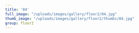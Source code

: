 ```yaml
---
title: '04'
full_image: "/uploads/images/gallery/floor2/04.jpg"
thumb_image: "/uploads/images/gallery/floor2/thumbs/04.jpg"
group: floor2
---
```


